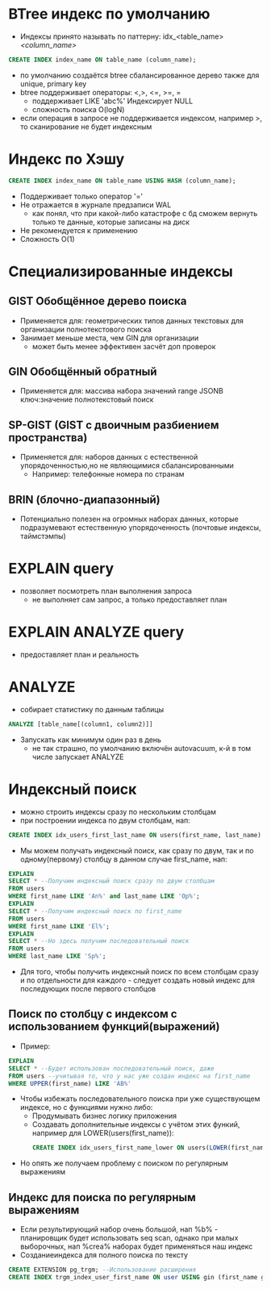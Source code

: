 # BTree индекс по умолчанию
- Индексы принято называть по паттерну:
    idx_<table_name>_<column_name>_<other>
```SQL
CREATE INDEX index_name ON table_name (column_name);
```
- по умолчанию создаётся btree сбалансированное дерево
    также для unique, primary key
- btree поддерживает операторы:
    <,>, <=, >=, =
    - поддерживает
        LIKE 'abc%'
        Индексирует NULL
    - сложность поиска O(logN)
- если операция в запросе не поддерживается индексом, например >,
    то сканирование не будет индексным

# Индекс по Хэшу
```SQL
CREATE INDEX index_name ON table_name USING HASH (column_name);
```
- Поддерживает только оператор '='
- Не отражается в журнале предзаписи WAL
    - как понял, что при какой-либо катастрофе с бд
        сможем вернуть только те данные, которые записаны на диск
- Не рекомендуется к применению
- Сложность O(1)

# Специализированные индексы
## GIST Обобщённое дерево поиска
- Применяется для: 
    геометрических типов данных 
    текстовых для организации полнотекстового поиска
- Занимает меньше места, чем GIN для организации
    - может быть менее эффективен засчёт доп проверок
## GIN Обобщённый обратный
- Применяется для:
    массива
    набора значений
    range
    JSONB
    ключ:значение
    полнотекстовый поиск
## SP-GIST (GIST с двоичным разбиением пространства)
- Применяется для:
    наборов данных с естественной упорядоченностью,но не являющимися сбалансированными
    - Например: телефонные номера по странам
## BRIN (блочно-диапазонный)
- Потенциально полезен на огромных наборах данных, которые подразумевают
    естественную упорядоченность (почтовые индексы, таймстэмпы)

# EXPLAIN query
- позволяет посмотреть план выполнения запроса
    - не выполняет сам запрос, а только предоставляет план
# EXPLAIN ANALYZE query
- предоставляет план и реальность
# ANALYZE
- собирает статистику по данным таблицы
```SQL
ANALYZE [table_name[(column1, column2)]]
```
- Запускать как минимум один раз в день
    - не так страшно, по умолчанию включён 
        autovacuum, к-й в том числе запускает ANALYZE

# Индексный поиск
- можно строить индексы сразу по нескольким  столбцам
- при построении индекса по двум столбцам, нап:
```SQL
CREATE INDEX idx_users_first_last_name ON users(first_name, last_name)
```
- Мы можем получать индексный поиск, как сразу по двум, так и по одному(первому) столбцу
    в данном случае first_name, нап:
```SQL
EXPLAIN
SELECT * --Получим индексный поиск сразу по двум столбцам
FROM users
WHERE first_name LIKE 'An%' and last_name LIKE 'Op%';
EXPLAIN
SELECT * --Получим индексный поиск по first_name
FROM users
WHERE first_name LIKE 'El%';
EXPLAIN
SELECT * --Но здесь получим последовательный поиск
FROM users
WHERE last_name LIKE 'Sp%';
```
- Для того, чтобы получить индексный поиск по всем столбцам сразу и 
    по отдельности для каждого - следует создать новый индекс 
    для последующих после первого столбцов
## Поиск по столбцу с индексом с использованием функций(выражений)
- Пример:
```SQL
EXPLAIN
SELECT * --Будет использован последовательный поиск, даже
FROM users --учитывая то, что у нас уже создан индекс на first_name
WHERE UPPER(first_name) LIKE 'AB%' 
```
- Чтобы избежать последовательного поиска при уже существующем индексе,
    но с функциями нужно либо:
    - Продумывать бизнес логику приложения
    - Создавать дополнительные индексы с учётом этих функий,
        например для LOWER(users(first_name)):
        ```SQL
        CREATE INDEX idx_users_first_name_lower ON users(LOWER(first_name));
        ```
- Но опять же получаем проблему с поиском по регулярным выражениям
## Индекс для поиска по регулярным выражениям
- Если результирующий набор очень большой, нап %b% - планировщик
    будет использовать seq scan, однако при малых выборочных, нап %crea%
    наборах будет применяться наш индекс
- Созданиеиндекса для полного поиска по тексту
```SQL 
CREATE EXTENSION pg_trgm; --Использование расширения
CREATE INDEX trgm_index_user_first_name ON user USING gin (first_name gin_trgm_ops);
```